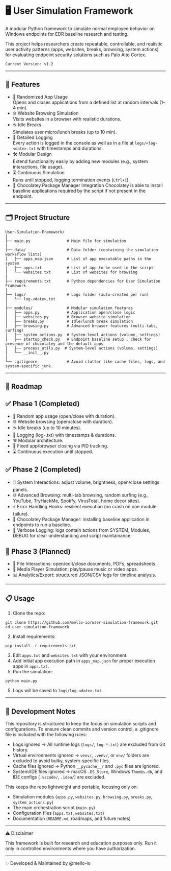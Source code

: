 # 🖥️ User Simulation Framework

A modular Python framework to simulate normal employee behavior on Windows endpoints for EDR baseline research and testing.

This project helps researchers create repeatable, controllable, and realistic user activity patterns (apps, websites, breaks, browsing, system actions) for evaluating endpoint security solutions such as Palo Alto Cortex.

`Current Version: v1.2 `

---

## 📌 Features

- 🎲 Randomized App Usage\
  Opens and closes applications from a defined list at random intervals (1–4 min).
- 🌐 Website Browsing Simulation\
  Visits websites in a browser with realistic durations.
- ☕ Idle Breaks\
  Simulates user micro/lunch breaks (up to 10 min).
- 📑 Detailed Logging\
  Every action is logged in the console as well as in a file at ` logs/<log-<date>.txt ` with timestamps and durations.
- 🛠️ Modular Design\
  Extend functionality easily by adding new modules (e.g., system interactions, file usage).
- ⏳ Continuous Simulation\
  Runs until stopped, logging termination events (` Ctrl+C `).
- 🍫 Chocolatey Package Manager Integration
  Chocolatey is able to install baseline applications required by the script if not present in the endpoint.

---

## 🗂️ Project Structure

```
User-Simulation-Framework/
│
├── main.py                # Main file for simulation
|
├── data/                  # Data folder (containing the simulation worksflow lists)
│   ├── apps_map.json      # List of app executable paths in the system
│   ├── apps.txt           # List of app to be used in the script
│   └── websites.txt       # List of websites for browsing
|
├── requirements.txt       # Python dependencies for User Simulation Framework
|
├── logs/                  # Logs folder (auto-created per run)
│   └── log-<date>.txt
│
├── modules/               # Modular simulation features
│   ├── apps.py            # Application open/close logic
│   ├── websites.py        # Browser website simulation
│   ├── breaks.py          # Idle/lunch break simulation
│   ├── browsing.py        # Advanced browser features (multi-tabs, surfing)
│   ├── system_actions.py  # System-level actions (volume, settings)
│   ├── startup_check.py   # Endpoint baseline setup , check for presence of chocolatey and the default apps
│   ├── process_utils.py  # System-level actions (volume, settings)
│   └── __init__.py
|
└── .gitignore             # Avoid clutter like cache files, logs, and system-specific junk.

```

---

## 📖 Roadmap

## ✅ Phase 1 (Completed)

- 🎲 Random app usage (open/close with duration).
- 🌐 Website browsing (open/close with duration).
- ☕ Idle breaks (up to 10 minutes).
- 📝 Logging (log-<date>.txt) with timestamps & durations.
- ⚒️ Modular architecture.
- 🔏 Fixed app/browser closing via PID tracking.
- ⌛ Continuous execution until stopped.


## ✅ Phase 2 (Completed)

- 🖱️ System Interactions: adjust volume, brightness, open/close settings panels.
- 🌐 Advanced Browsing: multi-tab browsing, random surfing (e.g., YouTube, TryHackMe, Spotify, VirusTotal, home decor sites).
- ⚡ Error Handling Hooks: resilient execution (no crash on one module failure).
- 🍫 Chocolatey Package Manager: installing baseline application in endpoints to run a baseline.
- 📝 Verbose Logging: logs contain actions from SYSTEM, Modules, DEBUG for clear understanding and script maintainance.


## 🚀 Phase 3 (Planned)
- 📂 File Interactions: open/edit/close documents, PDFs, spreadsheets.
- 🎵 Media Player Simulation: play/pause music or video apps.
- 📊 Analytics/Export: structured JSON/CSV logs for timeline analysis.


---

## 📋 Usage

1. Clone the repo:
```
git clone https://github.com/mello-io/user-simulation-framework.git
cd user-simulation-framework
```
2. Install requirements:
```
pip install -r requirements.txt
```
3. Edit ` apps.txt ` and ` websites.txt ` with your environment.
4. Add initial app execution path in ` apps_map.json ` for proper execution apps in ` apps.txt `.
5. Run the simulation:
```
python main.py
```
5. Logs will be saved to ` logs/log-<date>.txt `.

---

## 📝 Development Notes

This repository is structured to keep the focus on simulation scripts and configurations.
To ensure clean commits and version control, a .gitignore file is included with the following rules:
- Logs ignored → All runtime logs (` logs/ `, ` log-*.txt `) are excluded from Git history.
- Virtual environments ignored → ` venv/ `, ` .venv/ `, or ` env/ ` folders are excluded to avoid bulky, system-specific files.
- Cache files ignored → Python ` __pycache__/ ` and ` .pyc ` files are ignored.
- System/IDE files ignored → macOS ` .DS_Store `, Windows ` Thumbs.db `, and IDE configs (` .vscode/ `, ` .idea/ `) are excluded.

This keeps the repo lightweight and portable, focusing only on:
- Simulation modules (` apps.py `, ` websites.py `, ` browsing.py `, ` breaks.py `, ` system_actions.py `)
- The main orchestration script (` main.py `)
- Configuration files (` apps.txt `, ` websites.txt `)
- Documentation (` README.md `, roadmaps, and future notes)

---

⚠️ Disclaimer

This framework is built for research and education purposes only.
Run it only in controlled environments where you have authorization.

---
✨ Developed & Maintained by @mello-io
